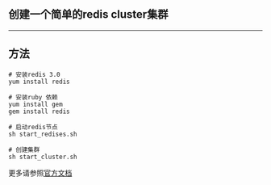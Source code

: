 
创建一个简单的redis cluster集群
----

-------

方法
----
```
# 安装redis 3.0
yum install redis

# 安装ruby 依赖
yum install gem
gem install redis

# 启动redis节点
sh start_redises.sh

# 创建集群
sh start_cluster.sh
```

更多请参照[官方文档](https://redis.io/topics/cluster-tutorial)